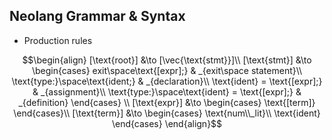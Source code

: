 ## Neolang Grammar & Syntax

- Production rules

$$\begin{align}
[\text{root}] &\to [\vec{\text{stmt}}]\\
[\text{stmt}] &\to \begin{cases}
    exit\space\text{[expr];} & _{exit\space statement}\\
    \text{type:}\space\text{ident;} & _{declaration}\\
    \text{ident} = \text{[expr];} & _{assignment}\\
    \text{type:}\space\text{ident} = \text{[expr];} & _{definition}
\end{cases} \\
[\text{expr}] &\to \begin{cases}
 \text{[term]}
\end{cases}\\
[\text{term}] &\to \begin{cases}
 \text{num\\_lit}\\
 \text{ident}
\end{cases}
\end{align}$$

